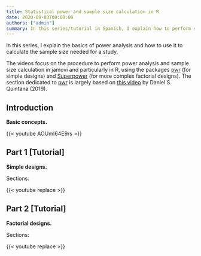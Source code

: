 ```yaml
---
title: Statistical power and sample size calculation in R
date: 2020-09-03T00:00:00
authors: ["admin"]
summary: In this series/tutorial in Spanish, I explain how to perform statistical power analysis to calculate the required sample size for a study.
---
```


In this series, I explain the basics of power analysis and how to use it to calculate the sample size needed for a study.

The videos focus on the procedure to perform power analysis and sample size calculation in jamovi and particularly in R, using the packages [pwr](https://www.rdocumentation.org/packages/pwr/) (for simple designs) and [Superpower](https://cran.r-project.org/web/packages/Superpower/vignettes/intro_to_superpower.html) (for more complex factorial designs). The section dedicated to [pwr](https://www.rdocumentation.org/packages/pwr/) is largely based on [this video](https://youtu.be/ZIjOG8LTTh8) by Daniel S. Quintana (2019).

## Introduction

**Basic concepts.**

{{< youtube AOUmI64E9rs >}}

## Part 1 [Tutorial]

**Simple designs.**

Sections:

{{< youtube replace >}}

## Part 2 [Tutorial]

**Factorial designs.**

Sections:

{{< youtube replace >}}
